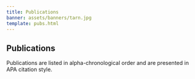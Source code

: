 ```yaml
---
title: Publications
banner: assets/banners/tarn.jpg
template: pubs.html
---
```


<h2 id="publications">Publications</h2>

<div class="flex-container">
<div id="publications-text">

Publications are listed in alpha-chronological order and are presented in APA citation style.

</div>
</div>